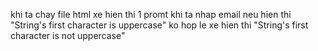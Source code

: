 khi ta chay file html xe hien thi 1 promt khi ta nhap email neu hien thi "String's first character is uppercase"  ko hop le xe hien thi "String's first character is not uppercase"